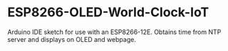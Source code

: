 # ESP8266-OLED-World-Clock-IoT
Arduino IDE sketch for use with an ESP8266-12E.  Obtains time from NTP server and displays on OLED and webpage.
